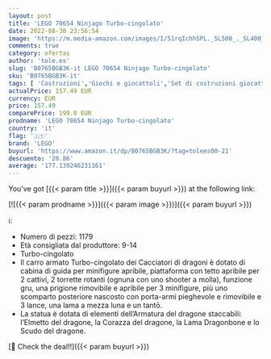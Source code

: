 ```yaml
---
layout: post
title: 'LEGO 70654 Ninjago Turbo-cingolato'
date: 2022-08-30 23:56:54
image: 'https://m.media-amazon.com/images/I/51rqIchhSPL._SL500_._SL400_.jpg'
comments: true
category: ofertas
author: 'tole.es'
slug: 'B0765BGB3K-it LEGO 70654 Ninjago Turbo-cingolato'
sku: 'B0765BGB3K-it'
tags: [ 'Costruzioni','Giochi e giocattoli','Set di costruzioni giocattolo','lego','🇮🇹', ]
actualPrice: 157.49 EUR
currency: EUR
price: 157.49
comparePrice: 199.0 EUR
prodname: 'LEGO 70654 Ninjago Turbo-cingolato'
country: 'it'
flag: '🇮🇹'
brand: 'LEGO'
buyurl: 'https://www.amazon.it/dp/B0765BGB3K/?tag=tolees00-21'
descuento: '20.86'
average: '177.139246231161'
---
```


You've got [{{< param title >}}]({{< param buyurl >}}) at the following link:

[![{{< param prodname >}}]({{< param image >}})]({{< param buyurl >}})

ℹ️:

- Numero di pezzi: 1179
- Età consigliata dal produttore: 9-14
- Turbo-cingolato
- Il carro armato Turbo-cingolato dei Cacciatori di dragoni è dotato di cabina di guida per minifigure apribile, piattaforma con tetto apribile per 2 cattivi, 2 torrette rotanti (ognuna con uno shooter a molla), funzione gru, una prigione rimovibile e apribile per 3 minifigure, più uno scomparto posteriore nascosto con porta-armi pieghevole e rimovibile e 3 lance, una lama a mezza luna e un tantō.
- La statua è dotata di elementi dell’Armatura del dragone staccabili: l’Elmetto del dragone, la Corazza del dragone, la Lama Dragonbone e lo Scudo del dragone.

[🛒 Check the deal!!]({{< param buyurl >}})
